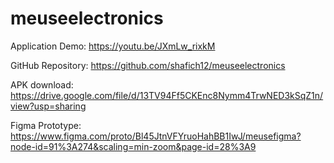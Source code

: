 # meuseelectronics

Application Demo: https://youtu.be/JXmLw_rixkM 

GitHub Repository: https://github.com/shafich12/meuseelectronics  

APK download: https://drive.google.com/file/d/13TV94Ff5CKEnc8Nymm4TrwNED3kSqZ1n/view?usp=sharing 

Figma Prototype: https://www.figma.com/proto/Bl45JtnVFYruoHahBB1IwJ/meusefigma?node-id=91%3A274&scaling=min-zoom&page-id=28%3A9 
